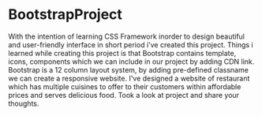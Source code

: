 # BootstrapProject

With the intention of learning CSS Framework inorder to design beautiful and user-friendly interface in short period i've created this project.
Things i learned while creating this project is that Bootstrap contains template, icons, components which we can include in our project by adding CDN link.
Bootstrap is a 12 column layout system, by adding pre-defined classname we can create a responsive website.
I've designed a website of restaurant which has multiple cuisines to offer to their customers within affordable prices and serves delicious food.
Took a look at project and share your thoughts.

